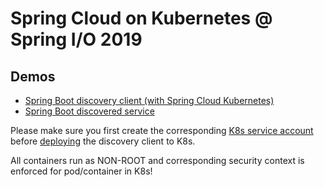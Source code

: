 # Spring Cloud on Kubernetes @ Spring I/O 2019

## Demos

* [Spring Boot discovery client (with Spring Cloud Kubernetes)](question-client)  
* [Spring Boot discovered service](answering-service)  

Please make sure you first create the corresponding
[K8s service account](question-client/k8s/serviceaccount.sh) before
[deploying](question-client/k8s/deploy.sh) the discovery client to K8s.

All containers run as NON-ROOT and corresponding 
security context is enforced for pod/container in K8s!

